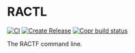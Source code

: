 # RACTL

[![CI](https://github.com/ractf/ractl/actions/workflows/build.yml/badge.svg)](https://github.com/ractf/ractl/actions/workflows/build.yml) [![Create Release](https://github.com/ractf/ractl/actions/workflows/create-release.yml/badge.svg)](https://github.com/ractf/ractl/actions/workflows/create-release.yml) [![Copr build status](https://copr.fedorainfracloud.org/coprs/ractf/ractl/package/ractl/status_image/last_build.png)](https://copr.fedorainfracloud.org/coprs/ractf/ractl/package/ractl/)

The RACTF command line.
